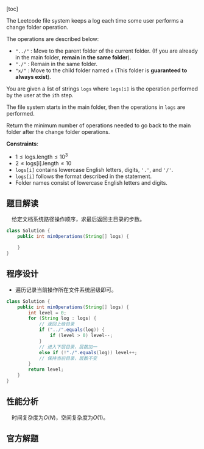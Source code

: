 [toc]

The Leetcode file system keeps a log each time some user performs a change folder operation.

The operations are described below:

* `"../"` : Move to the parent folder of the current folder. (If you are already in the main folder, **remain in the same folder**).
* `"./"` : Remain in the same folder.
* `"x/"` : Move to the child folder named `x` (This folder is **guaranteed to always exist**).

You are given a list of strings `logs` where `logs[i]` is the operation performed by the user at the `i`th step.

The file system starts in the main folder, then the operations in `logs` are performed.

Return the minimum number of operations needed to go back to the main folder after the change folder operations.

 

**Constraints**:

* $1 \le \text{logs.length} \le 10^3$
* $2 \le \text{logs[i].length} \le 10$
* `logs[i]` contains lowercase English letters, digits, `'.'`, and `'/'`.
* `logs[i]` follows the format described in the statement.
* Folder names consist of lowercase English letters and digits.



## 题目解读

&emsp;给定文档系统路径操作顺序，求最后返回主目录的步数。

```java
class Solution {
    public int minOperations(String[] logs) {

    }
}
```

## 程序设计

* 遍历记录当前操作所在文件系统层级即可。

```java
class Solution {
    public int minOperations(String[] logs) {
        int level = 0;
        for (String log : logs) {
            // 返回上级目录
            if ("../".equals(log)) {
                if (level > 0) level--;
            }
            // 进入下层目录，层数加一
            else if (!"./".equals(log)) level++;
            // 保持当前目录，层数不变
        }
        return level;
    }
}
```

## 性能分析

&emsp;时间复杂度为$O(N)$，空间复杂度为$O(1)$。



## 官方解题

&emsp;